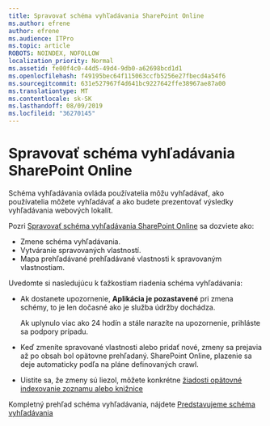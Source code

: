 ```yaml
---
title: Spravovať schéma vyhľadávania SharePoint Online
ms.author: efrene
author: efrene
ms.audience: ITPro
ms.topic: article
ROBOTS: NOINDEX, NOFOLLOW
localization_priority: Normal
ms.assetid: fe00f4c0-44d5-49d4-9db0-a62698bcd1d1
ms.openlocfilehash: f49195bec64f115063ccfb5256e27fbecd4a54f6
ms.sourcegitcommit: 631e527967f4d641bc9227642ffe38967ae87a00
ms.translationtype: MT
ms.contentlocale: sk-SK
ms.lasthandoff: 08/09/2019
ms.locfileid: "36270145"
---
```

# <a name="manage-search-schema-in-sharepoint-online"></a>Spravovať schéma vyhľadávania SharePoint Online

Schéma vyhľadávania ovláda používatelia môžu vyhľadávať, ako používatelia môžete vyhľadávať a ako budete prezentovať výsledky vyhľadávania webových lokalít. 

Pozri [Spravovať schéma vyhľadávania SharePoint Online](https://docs.microsoft.com/sharepoint/manage-search-schema) sa dozviete ako: 
- Zmene schéma vyhľadávania.
- Vytváranie spravovaných vlastností.
- Mapa prehľadávané prehľadávané vlastnosti k spravovaným vlastnostiam.

Uvedomte si nasledujúcu k ťažkostiam riadenia schéma vyhľadávania:

- Ak dostanete upozornenie, **Aplikácia je pozastavené** pri zmena schémy, to je len dočasné ako je služba údržby dochádza. 

    Ak uplynulo viac ako 24 hodín a stále narazíte na upozornenie, prihláste sa podpory prípadu.
- Keď zmeníte spravované vlastnosti alebo pridať nové, zmeny sa prejavia až po obsah bol opätovne prehľadaný. SharePoint Online, plazenie sa deje automaticky podľa na pláne definovaných crawl.
- Uistite sa, že zmeny sú liezol, môžete konkrétne [žiadosti opätovné indexovanie zoznamu alebo knižnice](https://docs.microsoft.com/sharepoint/manage-search-schema#request-re-indexing-of-a-document-library-or-list) 

Kompletný prehľad schéma vyhľadávania, nájdete [Predstavujeme schéma vyhľadávania](https://blogs.technet.microsoft.com/tothesharepoint/2012/11/25/introducing-search-schema-for-sharepoint-2013/) 



